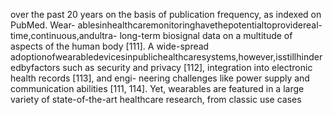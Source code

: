 over the past 20 years on the basis of publication frequency, as indexed on PubMed. Wear-
ablesinhealthcaremonitoringhavethepotentialtoprovidereal-time,continuous,andultra-
long-term biosignal data on a multitude of aspects of the human body [111]. A wide-spread
adoptionofwearabledevicesinpublichealthcaresystems,however,isstillhinderedbyfactors
such as security and privacy [112], integration into electronic health records [113], and engi-
neering challenges like power supply and communication abilities [111, 114]. Yet, wearables
are featured in a large variety of state-of-the-art healthcare research, from classic use cases